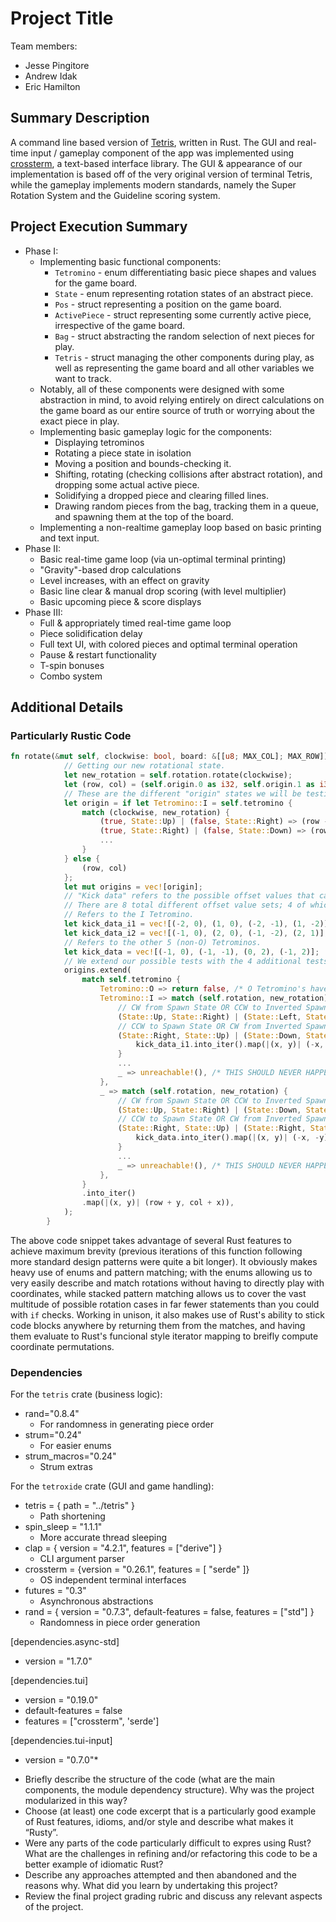 # Project Title

Team members:

- Jesse Pingitore
- Andrew Idak
- Eric Hamilton

## Summary Description

A command line based version of [Tetris](https://en.wikipedia.org/wiki/Tetris?oldformat=true), written in Rust. The GUI and real-time input / gameplay component
of the app was implemented using [crossterm](https://github.com/crossterm-rs/crossterm), a text-based interface library. The GUI & appearance of our implementation is based off of the very original version of terminal Tetris, while the gameplay implements modern standards, namely the Super Rotation System and the Guideline scoring system.

## Project Execution Summary

* Phase I:
  * Implementing basic functional components:
    * `Tetromino` - enum differentiating basic piece shapes and values for the game board.
    * `State` - enum representing rotation states of an abstract piece.
    * `Pos` - struct representing a position on the game board.
    * `ActivePiece` - struct representing some currently active piece, irrespective of the game board.
    * `Bag` - struct abstracting the random selection of next pieces for play.
    * `Tetris` - struct managing the other components during play, as well as representing the game board and all other variables we want to track.
  * Notably, all of these components were designed with some abstraction in mind, to avoid relying entirely on direct calculations on the game board as our entire source of truth or worrying about the exact piece in play.
  * Implementing basic gameplay logic for the components:
    * Displaying tetrominos
    * Rotating a piece state in isolation
    * Moving a position and bounds-checking it.
    * Shifting, rotating (checking collisions after abstract rotation), and dropping some actual active piece.
    * Solidifying a dropped piece and clearing filled lines.
    * Drawing random pieces from the bag, tracking them in a queue, and spawning them at the top of the board.
  * Implementing a non-realtime gameplay loop based on basic printing and text input.
* Phase II:
  * Basic real-time game loop (via un-optimal terminal printing)
  * "Gravity"-based drop calculations
  * Level increases, with an effect on gravity
  * Basic line clear & manual drop scoring (with level multiplier)
  * Basic upcoming piece & score displays
* Phase III:
  * Full & appropriately timed real-time game loop
  * Piece solidification delay
  * Full text UI, with colored pieces and optimal terminal operation
  * Pause & restart functionality
  * T-spin bonuses
  * Combo system

## Additional Details

### Particularly Rustic Code

```rust
fn rotate(&mut self, clockwise: bool, board: &[[u8; MAX_COL]; MAX_ROW]) -> bool {
            // Getting our new rotational state.
            let new_rotation = self.rotation.rotate(clockwise);
            let (row, col) = (self.origin.0 as i32, self.origin.1 as i32);
            // These are the different "origin" states we will be testing.
            let origin = if let Tetromino::I = self.tetromino {
                match (clockwise, new_rotation) {
                    (true, State::Up) | (false, State::Right) => (row - 1, col),
                    (true, State::Right) | (false, State::Down) => (row, col + 1),
                    ...
                }
            } else {
                (row, col)
            };
            let mut origins = vec![origin];
            // "Kick data" refers to the possible offset values that can be used for the 4 kick states.
            // There are 8 total different offset value sets; 4 of which are inverted from the other 4.
            // Refers to the I Tetromino.
            let kick_data_i1 = vec![(-2, 0), (1, 0), (-2, -1), (1, -2)];
            let kick_data_i2 = vec![(-1, 0), (2, 0), (-1, -2), (2, 1)];
            // Refers to the other 5 (non-O) Tetrominos.
            let kick_data = vec![(-1, 0), (-1, -1), (0, 2), (-1, 2)];
            // We extend our possible tests with the 4 additional tests:
            origins.extend(
                match self.tetromino {
                    Tetromino::O => return false, /* O Tetromino's have no rotational logic. */
                    Tetromino::I => match (self.rotation, new_rotation) {
                        // CW from Spawn State OR CCW to Inverted Spawn State
                        (State::Up, State::Right) | (State::Left, State::Down) => kick_data_i1,
                        // CCW to Spawn State OR CW from Inverted Spawn State
                        (State::Right, State::Up) | (State::Down, State::Left) => {
                            kick_data_i1.into_iter().map(|(x, y)| (-x, -y)).collect()
                        }
                        ...
                        _ => unreachable!(), /* THIS SHOULD NEVER HAPPEN. */
                    },
                    _ => match (self.rotation, new_rotation) {
                        // CW from Spawn State OR CCW to Inverted Spawn State
                        (State::Up, State::Right) | (State::Down, State::Right) => kick_data,
                        // CCW to Spawn State OR CW from Inverted Spawn State
                        (State::Right, State::Up) | (State::Right, State::Down) => {
                            kick_data.into_iter().map(|(x, y)| (-x, -y)).collect()
                        }
                        ...
                        _ => unreachable!(), /* THIS SHOULD NEVER HAPPEN. */
                    },
                }
                .into_iter()
                .map(|(x, y)| (row + y, col + x)),
            );
        }
```

The above code snippet takes advantage of several Rust features to achieve maximum brevity (previous iterations of this function following more standard design patterns were quite a bit longer). It obviously makes heavy use of enums and pattern matching; with the enums allowing us to very easily describe and match rotations without having to directly play with coordinates, while stacked pattern matching allows us to cover the vast multitude of possible rotation cases in far fewer statements than you could with `if` checks. Working in unison, it also makes use of Rust's ability to stick code blocks anywhere by returning them from the matches, and having them evaluate to Rust's funcional style iterator mapping to breifly compute coordinate permutations. 

### Dependencies

For the `tetris` crate (business logic):
* rand="0.8.4" 
  * For randomness in generating piece order
* strum="0.24"
  - For easier enums
* strum_macros="0.24"
  - Strum extras

For the `tetroxide` crate (GUI and game handling):

* tetris = { path = "../tetris" } 
  * Path shortening
* spin_sleep = "1.1.1" 
  * More accurate thread sleeping
* clap = { version = "4.2.1", features = ["derive"] }
  - CLI argument parser
* crossterm = {version = "0.26.1", features = [ "serde" ]}
  - OS independent terminal interfaces
* futures = "0.3"
  - Asynchronous abstractions
* rand = { version = "0.7.3", default-features = false, features = ["std"] }
  - Randomness in piece order generation

[dependencies.async-std]
* version = "1.7.0"

[dependencies.tui]
* version = "0.19.0"
* default-features = false
* features = ["crossterm", 'serde']

[dependencies.tui-input]
* version = "0.7.0"*


- Briefly describe the structure of the code (what are the main components, the
  module dependency structure). Why was the project modularized in this way?
- Choose (at least) one code excerpt that is a particularly good example of Rust
  features, idioms, and/or style and describe what makes it “Rusty”.
- Were any parts of the code particularly difficult to expres using Rust? What
  are the challenges in refining and/or refactoring this code to be a better
  example of idiomatic Rust?
- Describe any approaches attempted and then abandoned and the reasons why. What
  did you learn by undertaking this project?
- Review the final project grading rubric and discuss any relevant aspects of
  the project.
